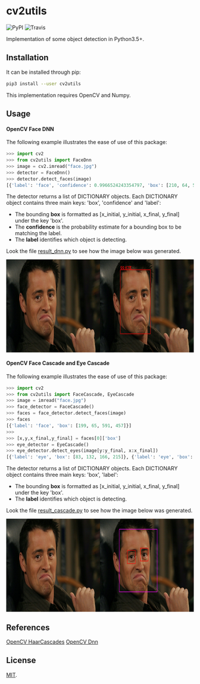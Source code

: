 # cv2utils

![PyPI](https://img.shields.io/pypi/v/cv2utils.svg?label=cv2utils)
![Travis](https://img.shields.io/travis/com/luizcarloscf/cv2utils.svg?label=Linux)

Implementation of some object detection in Python3.5+.

## Installation

It can be installed through pip:
```bash
pip3 install --user cv2utils
```
This implementation requires OpenCV and Numpy.

## Usage

#### OpenCV Face DNN

The following example illustrates the ease of use of this package:
```python
>>> import cv2
>>> from cv2utils import FaceDnn
>>> image = cv2.imread("face.jpg")
>>> detector = FaceDnn()
>>> detector.detect_faces(image)
[{'label': 'face', 'confidence': 0.9966524243354797, 'box': [210, 64, 522, 465]}]
```

The detector returns a list of DICTIONARY objects. Each DICTIONARY object contains three main keys: 'box', 'confidence' and 'label':

* The bounding **box** is formatted as [x_initial, y_initial, x_final, y_final] under the key 'box'.
* The **confidence** is the probability estimate for a bounding box to be matching the label.
* The **label** identifies which object is detecting.

Look the file [result_dnn.py](https://github.com/luizcarloscf/cv2utils/blob/master/result_cascade.py) to see how the image below was generated.

<p align="center"><img src="https://raw.githubusercontent.com/luizcarloscf/cv2utils/master/result_dnn.jpg" align=middle width=700pt height=250pt/></p>


#### OpenCV Face Cascade and Eye Cascade

The following example illustrates the ease of use of this package:

```python
>>> import cv2
>>> from cv2utils import FaceCascade, EyeCascade
>>> image = imread("face.jpg")
>>> face_detector = FaceCascade()
>>> faces = face_detector.detect_faces(image)
>>> faces
[{'label': 'face', 'box': [199, 65, 591, 457]}]
>>>
>>> [x,y,x_final,y_final] = faces[0]['box']
>>> eye_detector = EyeCascade()
>>> eye_detector.detect_eyes(image[y:y_final, x:x_final])
[{'label': 'eye', 'box': [83, 132, 166, 215]}, {'label': 'eye', 'box': [218, 119, 298, 199]}]
```

The detector returns a list of DICTIONARY objects. Each DICTIONARY object contains three main keys: 'box', 'label':

* The bounding **box** is formatted as [x_initial, y_initial, x_final, y_final] under the key 'box'.
* The **label** identifies which object is detecting.

Look the file [result_cascade.py](https://github.com/luizcarloscf/cv2utils/blob/master/result_cascade.py) to see how the image below was generated.

<p align="center"><img src="https://raw.githubusercontent.com/luizcarloscf/cv2utils/master/result_cascade.jpg" align=middle width=700pt height=250pt/></p>


## References

[OpenCV HaarCascades](https://docs.opencv.org/3.4/db/d28/tutorial_cascade_classifier.html)
[OpenCV Dnn](https://docs.opencv.org/master/d2/d58/tutorial_table_of_content_dnn.html)

## License

[MIT](https://github.com/luizcarloscf/cv2utils/blob/master/LICENSE).
